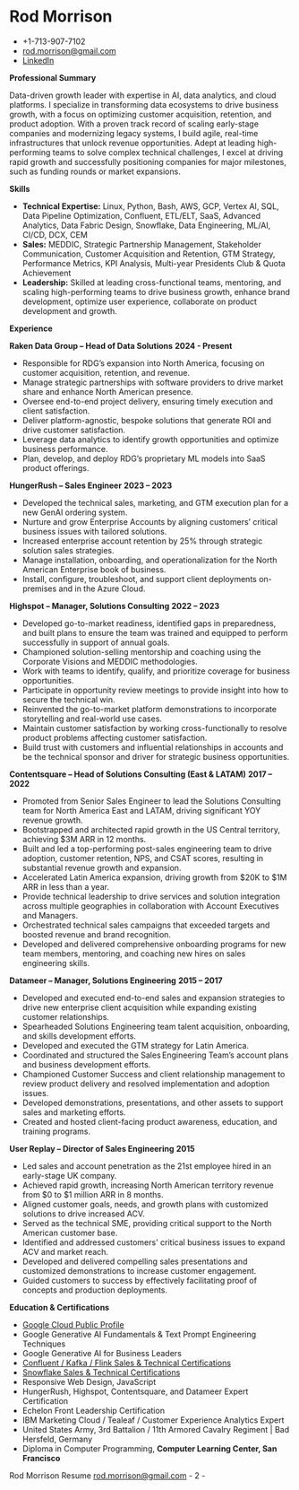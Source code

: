 # Rod Morrison

- +1-713-907-7102
- [rod.morrison@gmail.com](mailto:rod.morrison@gmail.com)
- [LinkedIn](https://www.linkedin.com/in/rmorrison/)

**Professional Summary**  

Data-driven growth leader with expertise in AI, data analytics, and cloud platforms. I specialize in transforming data ecosystems to drive business growth, with a focus on optimizing customer acquisition, retention, and product adoption. With a proven track record of scaling early-stage companies and modernizing legacy systems, I build agile, real-time infrastructures that unlock revenue opportunities. Adept at leading high-performing teams to solve complex technical challenges, I excel at driving rapid growth and successfully positioning companies for major milestones, such as funding rounds or market expansions.

**Skills** 

- **Technical Expertise:** Linux, Python, Bash, AWS, GCP, Vertex AI, SQL, Data Pipeline Optimization, Confluent, ETL/ELT, SaaS, Advanced Analytics, Data Fabric Design, Snowflake, Data Engineering, ML/AI, CI/CD, DCX, CEM 
- **Sales:** MEDDIC, Strategic Partnership Management, Stakeholder Communication, Customer Acquisition and Retention, GTM Strategy, Performance Metrics, KPI Analysis, Multi-year Presidents Club & Quota Achievement 
- **Leadership:** Skilled at leading cross-functional teams, mentoring, and scaling high-performing teams to drive business growth, enhance brand development, optimize user experience, collaborate on product development and growth.  

**Experience** 

**Raken Data Group – Head of Data Solutions**   **2024 - Present**  

- Responsible for RDG’s expansion into North America, focusing on customer acquisition, retention, and revenue.
- Manage strategic partnerships with software providers to drive market share and enhance North American presence.
- Oversee end-to-end project delivery, ensuring timely execution and client satisfaction.
- Deliver platform-agnostic, bespoke solutions that generate ROI and drive customer satisfaction.
- Leverage data analytics to identify growth opportunities and optimize business performance.
- Plan, develop, and deploy RDG’s proprietary ML models into SaaS product offerings.

**HungerRush – Sales Engineer**  **2023 – 2023**  

- Developed the technical sales, marketing, and GTM execution plan for a new GenAI ordering system.
- Nurture and grow Enterprise Accounts by aligning customers’ critical business issues with tailored solutions.
- Increased enterprise account retention by 25% through strategic solution sales strategies.  
- Manage installation, onboarding, and operationalization for the North American Enterprise book of business.
- Install, configure, troubleshoot, and support client deployments on-premises and in the Azure Cloud.  

**Highspot – Manager, Solutions Consulting**  **2022 – 2023**  

- Developed go-to-market readiness, identified gaps in preparedness, and built plans to ensure the team was trained and equipped to perform successfully in support of annual goals.
- Championed solution-selling mentorship and coaching using the Corporate Visions and MEDDIC methodologies. 
- Work with teams to identify, qualify, and prioritize coverage for business opportunities.  
- Participate in opportunity review meetings to provide insight into how to secure the technical win. 
- Reinvented the go-to-market platform demonstrations to incorporate storytelling and real-world use cases. 
- Maintain customer satisfaction by working cross-functionally to resolve product problems affecting customer satisfaction. 
- Build trust with customers and influential relationships in accounts and be the technical sponsor and driver for strategic business opportunities. 

**Contentsquare – Head of Solutions Consulting (East & LATAM)**  **2017 – 2022**  

- Promoted from Senior Sales Engineer to lead the Solutions Consulting team for North America East and LATAM, driving significant YOY revenue growth. 
- Bootstrapped and architected rapid growth in the US Central territory, achieving $3M ARR in 12 months. 
- Built and led a top-performing post-sales engineering team to drive adoption, customer retention, NPS, and CSAT scores, resulting in substantial revenue growth and expansion. 
- Accelerated Latin America expansion, driving growth from $20K to $1M ARR in less than a year. 
- Provide technical leadership to drive services and solution integration across multiple geographies in collaboration with Account Executives and Managers. 
- Orchestrated technical sales campaigns that exceeded targets and boosted revenue and brand recognition. 
- Developed and delivered comprehensive onboarding programs for new team members, mentoring, and coaching new hires on sales engineering skills. 

**Datameer – Manager, Solutions Engineering**  **2015 – 2017**  

- Developed and executed end-to-end sales and expansion strategies to drive new enterprise client acquisition while expanding existing customer relationships. 
- Spearheaded Solutions Engineering team talent acquisition, onboarding, and skills development efforts.
- Developed and executed the GTM strategy for Latin America. 
- Coordinated and structured the Sales Engineering Team’s account plans and business development efforts.
- Championed Customer Success and client relationship management to review product delivery and resolved implementation and adoption issues.
- Developed demonstrations, presentations, and other assets to support sales and marketing efforts.
- Created and hosted client-facing product awareness, education, and training programs. 

**User Replay – Director of Sales Engineering**  **2015**  

- Led sales and account penetration as the 21st employee hired in an early-stage UK company. 
- Achieved rapid growth, increasing North American territory revenue from $0 to $1 million ARR in 8 months. 
- Aligned customer goals, needs, and growth plans with customized solutions to drive increased ACV. 
- Served as the technical SME, providing critical support to the North American customer base. 
- Identified and addressed customers' critical business issues to expand ACV and market reach. 
- Developed and delivered compelling sales presentations and customized demonstrations to increase customer engagement.
- Guided customers to success by effectively facilitating proof of concepts and production deployments.

**Education & Certifications** 

- [Google Cloud Public Profile](https://partner.cloudskillsboost.google/public_profiles/4e087ef0-ed5c-48b5-b763-8e5ade38459e)
- Google Generative AI Fundamentals & Text Prompt Engineering Techniques
- Google Generative AI for Business Leaders 
- [Confluent / Kafka / Flink Sales & Technical Certifications](https://certificates.confluent.io/profile/shaded5458/wallet)
- [Snowflake Sales & Technical Certifications](https://certificates.confluent.io/profile/shaded5458/wallet)
- Responsive Web Design, JavaScript 
- HungerRush, Highspot, Contentsquare, and Datameer Expert Certification 
- Echelon Front Leadership Certification 
- IBM Marketing Cloud / Tealeaf / Customer Experience Analytics Expert 
- United States Army, 3rd Battalion / 11th Armored Cavalry Regiment | Bad Hersfeld, Germany
- Diploma in Computer Programming, **Computer Learning Center, San Francisco**

Rod Morrison Resume  [rod.morrison@gmail.com](mailto:rod.morrison@gmail.com)  - 2 -